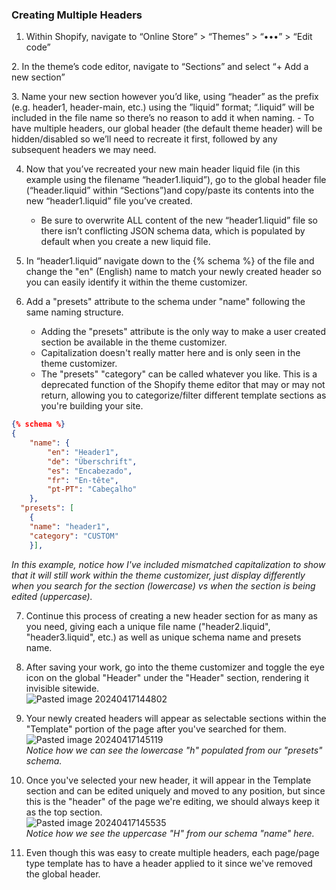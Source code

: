 ### Creating Multiple Headers

1. Within Shopify, navigate to “Online Store” > “Themes” > “•••” > “Edit code”

2. In the theme’s code editor, navigate to “Sections” and select “+ Add a new section”

3. Name your new section however you’d like, using “header” as the prefix (e.g. header1, header-main, etc.) using the ”liquid” format; “.liquid” will be included in the file name so there’s no reason to add it when naming. 
	- To have multiple headers, our global header (the default theme header) will be hidden/disabled so we’ll need to recreate it first, followed by any subsequent headers we may need.

4. Now that you’ve recreated your new main header liquid file (in this example using the filename “header1.liquid”), go to the global header file (“header.liquid” within “Sections”)and copy/paste its contents into the new “header1.liquid” file you’ve created.
	- Be sure to overwrite ALL content of the new “header1.liquid” file so there isn’t conflicting JSON schema data, which is populated by default when you create a new liquid file.

5. In “header1.liquid” navigate down to the {% schema %} of the file and change the "en" (English) name to match your newly created header so you can easily identify it within the theme customizer.

6. Add a "presets" attribute to the schema under "name" following the same naming structure. 
	- Adding the "presets" attribute is the only way to make a user created section be available in the theme customizer.
	- Capitalization doesn't really matter here and is only seen in the theme customizer.
	- The "presets" "category" can be called whatever you like. This is a deprecated function of the Shopify theme editor that may or may not return, allowing you to categorize/filter different template sections as you're building your site.
```json
{% schema %}
{
    "name": {
        "en": "Header1",
        "de": "Überschrift",
        "es": "Encabezado",
        "fr": "En-tête",
        "pt-PT": "Cabeçalho"
    },
  "presets": [
    {
    "name": "header1",
    "category": "CUSTOM"
    }],
```
<em>In this example, notice how I've included mismatched capitalization to show that it will still work within the theme customizer, just display differently when you search for the section (lowercase) vs when the section is being edited (uppercase).</em>

7. Continue this process of creating a new header section for as many as you need, giving each a unique file name ("header2.liquid", "header3.liquid", etc.) as well as unique schema name and presets name.

8. After saving your work, go into the theme customizer and toggle the eye icon on the global "Header" under the "Header" section, rendering it invisible sitewide.<br>
![Pasted image 20240417144802](https://github.com/JRVarsity/VS-Documentation/assets/137803222/992f4313-2558-428a-a5cd-42384ea397a6)<br>

9. Your newly created headers will appear as selectable sections within the "Template" portion of the page after you've searched for them.<br>
![Pasted image 20240417145119](https://github.com/JRVarsity/VS-Documentation/assets/137803222/385cccbf-edca-49b1-b67b-f2e9e0cdae2e)<br>
<em>Notice how we can see the lowercase "h" populated from our "presets" schema.</em>

10. Once you've selected your new header, it will appear in the Template section and can be edited uniquely and moved to any position, but since this is the "header" of the page we're editing, we should always keep it as the top section.<br>
![Pasted image 20240417145535](https://github.com/JRVarsity/VS-Documentation/assets/137803222/5ccc14e1-41e3-4396-8fdd-a89a3a4e34cb)<br>
<em>Notice how we see the uppercase "H" from our schema "name" here.</em>

11. Even though this was easy to create multiple headers, each page/page type template has to have a header applied to it since we've removed the global header.

